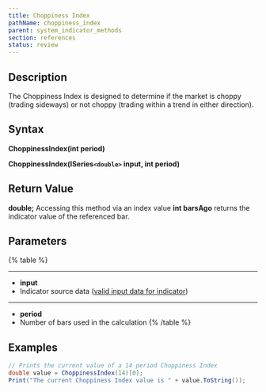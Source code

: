 ```yaml
---
title: Choppiness Index
pathName: choppiness_index
parent: system_indicator_methods
section: references
status: review
---
```


## Description

The Choppiness Index is designed to determine if the market is choppy (trading sideways) or not choppy (trading within a trend in either direction).

## Syntax

**ChoppinessIndex(int period)**

**ChoppinessIndex(ISeries`<double>` input, int period)**

## Return Value

**double;** Accessing this method via an index value **int barsAgo** returns the indicator value of the referenced bar.

## Parameters

{% table %}

---

* **input**
* Indicator source data ([valid input data for indicator](valid_input_data_for_indicator.md))

---

* **period**
* Number of bars used in the calculation
{% /table %}

## Examples

```csharp
// Prints the current value of a 14 period Choppiness Index
double value = ChoppinessIndex(14)[0];
Print("The current Choppiness Index value is " + value.ToString());
```
